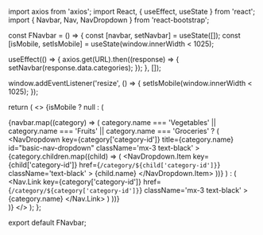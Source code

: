 import axios from 'axios';
import React, { useEffect, useState } from 'react';
import { Navbar, Nav, NavDropdown } from 'react-bootstrap';


const FNavbar = () => {
  const [navbar, setNavbar] = useState([]);
  const [isMobile, setIsMobile] = useState(window.innerWidth < 1025);

  useEffect(() => {
    axios.get(URL).then((response) => {
      setNavbar(response.data.categories);
    });
  }, []);

  window.addEventListener('resize', () => {
    setIsMobile(window.innerWidth < 1025);
  });

  return (
    <>
      {isMobile ? null : (
        <Navbar className='px-5 py-3 border'>
          <Nav className="mr-auto">
            {navbar.map((category) => (
              category.name === 'Vegetables' || category.name === 'Fruits' || category.name === 'Groceries' ? (
                <NavDropdown
                  key={category['category-id']}
                  title={category.name}
                  id="basic-nav-dropdown"
                  className='mx-3 text-black'
                >
                  {category.children.map((child) => (
                    <NavDropdown.Item
                      key={child['category-id']}
                      href={`/category/${child['category-id']}`}
                      className='text-black'
                    >
                      {child.name}
                    </NavDropdown.Item>
                  ))}
                </NavDropdown>
              ) : (
                <Nav.Link
                  key={category['category-id']}
                  href={`/category/${category['category-id']}`}
                  className='mx-3 text-black'
                >
                  {category.name}
                </Nav.Link>
              )
            ))}
          </Nav>
        </Navbar>
      )}
    </>
  );
};

export default FNavbar;
